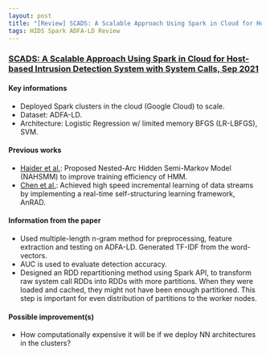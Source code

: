 ```yaml
---
layout: post
title: "[Review] SCADS: A Scalable Approach Using Spark in Cloud for Host-based Intrusion Detection System with System Calls"
tags: HIDS Spark ADFA-LD Review
---
```


### [SCADS: A Scalable Approach Using Spark in Cloud for Host-based Intrusion Detection System with System Calls, Sep 2021](https://arxiv.org/abs/2109.11821)

#### Key informations
* Deployed Spark clusters in the cloud (Google Cloud) to scale.
* Dataset: ADFA-LD.
* Architecture: Logistic Regression w/ limited memory BFGS (LR-LBFGS), SVM.

#### Previous works
* [Haider et al.](https://ieeexplore.ieee.org/document/8003385): Proposed Nested-Arc Hidden Semi-Markov Model (NAHSMM) to improve training efficiency of HMM.
* [Chen et al.](https://ieeexplore.ieee.org/abstract/document/7880607): Achieved high speed incremental learning of data streams by implementing a real-time self-structuring learning framework, AnRAD.

#### Information from the paper
* Used multiple-length n-gram method for preprocessing, feature extraction and testing on ADFA-LD. Generated TF-IDF from the word-vectors.
* AUC is used to evaluate detection accuracy.
* Designed an RDD repartitioning method using Spark API, to transform raw system call RDDs into RDDs with more partitions. When they were loaded and cached, they might not have been enough partitioned. This step is important for even distribution of partitions to the worker nodes.

#### Possible improvement(s)
* How computationally expensive it will be if we deploy NN architectures in the clusters?